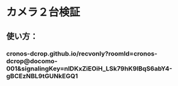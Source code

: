 # カメラ２台検証
## 使い方：

### cronos-dcrop.github.io/recvonly?roomId=cronos-dcrop@docomo-001&signalingKey=nlDKxZiEOiH_LSk79hK9lBqS6abY4-gBCEzNBL9tGUNkEGQ1